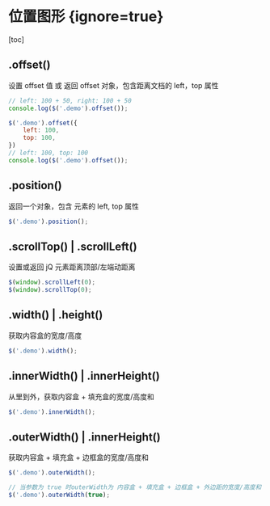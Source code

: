 # 位置图形 {ignore=true}

[toc]

## .offset()

设置 offset 值 或 返回 offset 对象，包含距离文档的 left，top 属性

```javascript
// left: 100 + 50, right: 100 + 50
console.log($('.demo').offset());

$('.demo').offset({
    left: 100,
    top: 100,
})
// left: 100, top: 100
console.log($('.demo').offset());
```

## .position()

返回一个对象，包含 元素的 left, top 属性

```javascript
$('.demo').position();
```

## .scrollTop() \| .scrollLeft()

设置或返回 jQ 元素距离顶部/左端动距离

```javascript
$(window).scrollLeft(0);
$(window).scrollTop(0);
```

## .width() \| .height()

获取内容盒的宽度/高度

```javascript
$('.demo').width();
```

## .innerWidth() \| .innerHeight()

从里到外，获取内容盒 + 填充盒的宽度/高度和

```javascript
$('.demo').innerWidth();
```

## .outerWidth() \| .innerHeight()

获取内容盒 + 填充盒 + 边框盒的宽度/高度和

```javascript
$('.demo').outerWidth();

// 当参数为 true 时outerWidth为 内容盒 + 填充盒 + 边框盒 + 外边距的宽度/高度和
$('.demo').outerWidth(true);
```